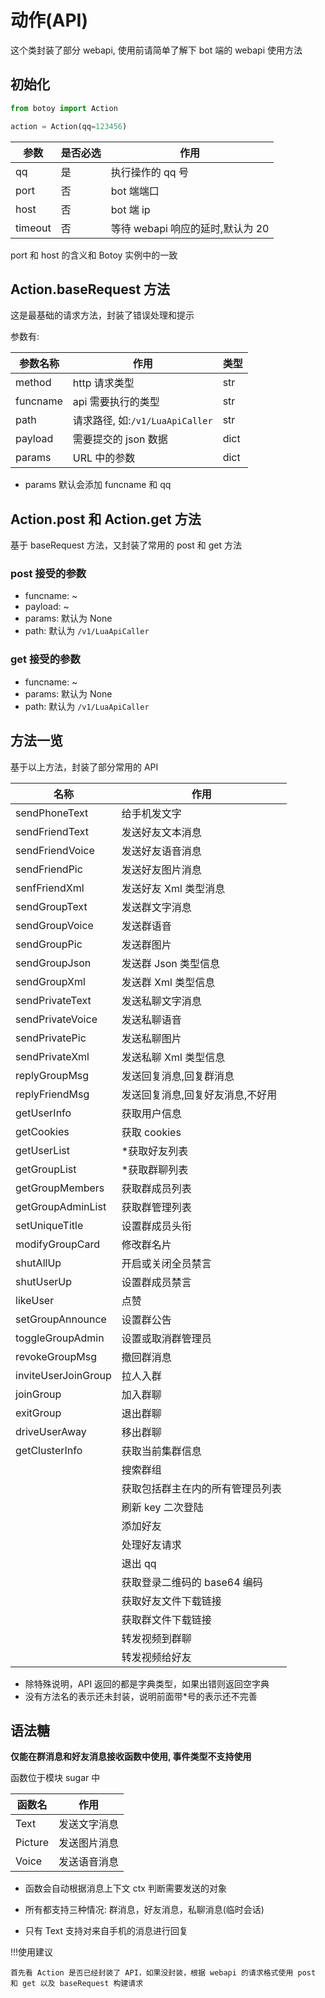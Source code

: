 # 动作(API)

这个类封装了部分 webapi, 使用前请简单了解下 bot 端的 webapi 使用方法

## 初始化

```python
from botoy import Action

action = Action(qq=123456)
```

| 参数    | 是否必选 | 作用                             |
| ------- | -------- | -------------------------------- |
| qq      | 是       | 执行操作的 qq 号                 |
| port    | 否       | bot 端端口                       |
| host    | 否       | bot 端 ip                        |
| timeout | 否       | 等待 webapi 响应的延时,默认为 20 |

port 和 host 的含义和 Botoy 实例中的一致

## Action.baseRequest 方法

这是最基础的请求方法，封装了错误处理和提示

参数有:

| 参数名称 | 作用                            | 类型 |
| -------- | ------------------------------- | ---- |
| method   | http 请求类型                   | str  |
| funcname | api 需要执行的类型              | str  |
| path     | 请求路径, 如:`/v1/LuaApiCaller` | str  |
| payload  | 需要提交的 json 数据            | dict |
| params   | URL 中的参数                    | dict |

- params 默认会添加 funcname 和 qq

## Action.post 和 Action.get 方法

基于 baseRequest 方法，又封装了常用的 post 和 get 方法

### post 接受的参数

- funcname: ~
- payload: ~
- params: 默认为 None
- path: 默认为 `/v1/LuaApiCaller`

### get 接受的参数

- funcname: ~
- params: 默认为 None
- path: 默认为 `/v1/LuaApiCaller`

## 方法一览

基于以上方法，封装了部分常用的 API

| 名称                | 作用                             |
| ------------------- | -------------------------------- |
| sendPhoneText       | 给手机发文字                     |
| sendFriendText      | 发送好友文本消息                 |
| sendFriendVoice     | 发送好友语音消息                 |
| sendFriendPic       | 发送好友图片消息                 |
| senfFriendXml       | 发送好友 Xml 类型消息            |
| sendGroupText       | 发送群文字消息                   |
| sendGroupVoice      | 发送群语音                       |
| sendGroupPic        | 发送群图片                       |
| sendGroupJson       | 发送群 Json 类型信息             |
| sendGroupXml        | 发送群 Xml 类型信息              |
| sendPrivateText     | 发送私聊文字消息                 |
| sendPrivateVoice    | 发送私聊语音                     |
| sendPrivatePic      | 发送私聊图片                     |
| sendPrivateXml      | 发送私聊 Xml 类型信息            |
| replyGroupMsg       | 发送回复消息,回复群消息          |
| replyFriendMsg      | 发送回复消息,回复好友消息,不好用 |
| getUserInfo         | 获取用户信息                     |
| getCookies          | 获取 cookies                     |
| getUserList         | \*获取好友列表                   |
| getGroupList        | \*获取群聊列表                   |
| getGroupMembers     | 获取群成员列表                   |
| getGroupAdminList   | 获取群管理列表                   |
| setUniqueTitle      | 设置群成员头衔                   |
| modifyGroupCard     | 修改群名片                       |
| shutAllUp           | 开启或关闭全员禁言               |
| shutUserUp          | 设置群成员禁言                   |
| likeUser            | 点赞                             |
| setGroupAnnounce    | 设置群公告                       |
| toggleGroupAdmin    | 设置或取消群管理员               |
| revokeGroupMsg      | 撤回群消息                       |
| inviteUserJoinGroup | 拉人入群                         |
| joinGroup           | 加入群聊                         |
| exitGroup           | 退出群聊                         |
| driveUserAway       | 移出群聊                         |
| getClusterInfo      | 获取当前集群信息                 |
|                     | 搜索群组                         |
|                     | 获取包括群主在内的所有管理员列表 |
|                     | 刷新 key 二次登陆                |
|                     | 添加好友                         |
|                     | 处理好友请求                     |
|                     | 退出 qq                          |
|                     | 获取登录二维码的 base64 编码     |
|                     | 获取好友文件下载链接             |
|                     | 获取群文件下载链接               |
|                     | 转发视频到群聊                   |
|                     | 转发视频给好友                   |

- 除特殊说明，API 返回的都是字典类型，如果出错则返回空字典
- 没有方法名的表示还未封装，说明前面带\*号的表示还不完善

## 语法糖

**仅能在群消息和好友消息接收函数中使用, 事件类型不支持使用**

函数位于模块 sugar 中

| 函数名  | 作用         |
| ------- | ------------ |
| Text    | 发送文字消息 |
| Picture | 发送图片消息 |
| Voice   | 发送语音消息 |

- 函数会自动根据消息上下文 ctx 判断需要发送的对象

- 所有都支持三种情况:
  群消息，好友消息，私聊消息(临时会话)

- 只有 Text 支持对来自手机的消息进行回复

!!!使用建议

    首先看 Action 是否已经封装了 API，如果没封装，根据 webapi 的请求格式使用 post 和 get 以及 baseRequest 构建请求
